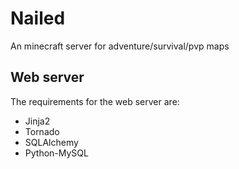Nailed
======

An minecraft server for adventure/survival/pvp maps

Web server
----------

The requirements for the web server are:

* Jinja2
* Tornado
* SQLAlchemy
* Python-MySQL

